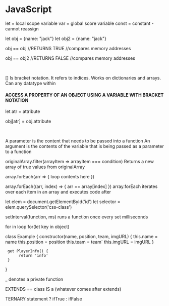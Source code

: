 # JavaScript

let = local scope variable
var = global score variable
const = constant - cannot reassign

let obj = {name: "jack"}
let obj2 = {name: "jack"}

obj == obj //RETURNS TRUE
//compares memory addresses

obj == obj2 //RETURNS FALSE
//compares memory addresses

<br>

[] Is bracket notation. It refers to indices. Works on dictionaries and arrays. Can any datatype within
#### ACCESS A PROPERTY OF AN OBJECT USING A VARIABLE WITH BRACKET NOTATION

let atr = attribute

obj[atr] = obj.attribute

<br>

A parameter is the content that needs to be passed into a function
An argument is the contents of the variable that is being passed as a parameter to a function

originalArray.filter(arrayItem => arrayItem === condition) Returns a new array of true values from originalArray

array.forEach(arr => {
     loop contents here
}) 

array.forEach((arr, index) => {
     <!-- index automatically increments with each iteration -->
     arr == array[index]
})
array.forEach iterates over each item in an array and executes code after


let elem = document.getElementById('id')
let selector = elem.querySelector('css-class')

setInterval(function, ms) runs a function once every set milliseconds

for in loop
     for(let key in object)

class Example {
     constructor(name, position, team, imgURL) {
          this.name = name
          this.position = position
          this.team = team`
          this.imgURL = imgURL
     }

     get PlayerInfo() {
          return 'info'
     }
}

_ denotes a private function

EXTENDS == class IS a (whatever comes after extends)

TERNARY
     statement ? ifTrue : ifFalse